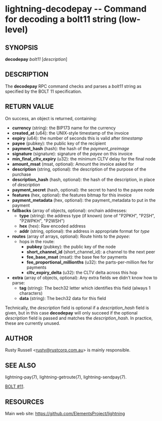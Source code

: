 lightning-decodepay -- Command for decoding a bolt11 string (low-level)
=======================================================================

SYNOPSIS
--------

**decodepay** *bolt11* [*description*]

DESCRIPTION
-----------

The **decodepay** RPC command checks and parses a *bolt11* string as
specified by the BOLT 11 specification.

RETURN VALUE
------------

[comment]: # (GENERATE-FROM-SCHEMA-START)
On success, an object is returned, containing:

- **currency** (string): the BIP173 name for the currency
- **created\_at** (u64): the UNIX-style timestamp of the invoice
- **expiry** (u64): the number of seconds this is valid after *timestamp*
- **payee** (pubkey): the public key of the recipient
- **payment\_hash** (hash): the hash of the *payment\_preimage*
- **signature** (signature): signature of the *payee* on this invoice
- **min\_final\_cltv\_expiry** (u32): the minimum CLTV delay for the final node
- **amount\_msat** (msat, optional): Amount the invoice asked for
- **description** (string, optional): the description of the purpose of the purchase
- **description\_hash** (hash, optional): the hash of the description, in place of *description*
- **payment\_secret** (hash, optional): the secret to hand to the payee node
- **features** (hex, optional): the features bitmap for this invoice
- **payment\_metadata** (hex, optional): the payment\_metadata to put in the payment
- **fallbacks** (array of objects, optional): onchain addresses:
  - **type** (string): the address type (if known) (one of "P2PKH", "P2SH", "P2WPKH", "P2WSH")
  - **hex** (hex): Raw encoded address
  - **addr** (string, optional): the address in appropriate format for *type*
- **routes** (array of arrays, optional): Route hints to the *payee*:
  - hops in the route:
    - **pubkey** (pubkey): the public key of the node
    - **short\_channel\_id** (short\_channel\_id): a channel to the next peer
    - **fee\_base\_msat** (msat): the base fee for payments
    - **fee\_proportional\_millionths** (u32): the parts-per-million fee for payments
    - **cltv\_expiry\_delta** (u32): the CLTV delta across this hop
- **extra** (array of objects, optional): Any extra fields we didn't know how to parse:
  - **tag** (string): The bech32 letter which identifies this field (always 1 characters)
  - **data** (string): The bech32 data for this field

[comment]: # (GENERATE-FROM-SCHEMA-END)

Technically, the *description* field is optional if a
*description\_hash* field is given, but in this case **decodepay** will
only succeed if the optional *description* field is passed and matches
the *description\_hash*. In practice, these are currently unused.

AUTHOR
------

Rusty Russell <<rusty@rustcorp.com.au>> is mainly responsible.

SEE ALSO
--------

lightning-pay(7), lightning-getroute(7), lightning-sendpay(7).

[BOLT
\#11](https://github.com/lightning/bolts/blob/master/11-payment-encoding.md).

RESOURCES
---------

Main web site: <https://github.com/ElementsProject/lightning>

[comment]: # ( SHA256STAMP:d287a96b5495b4be07d8a20633b9a6d5179ef74fc33b1b517c1b201e1b86e9aa)
